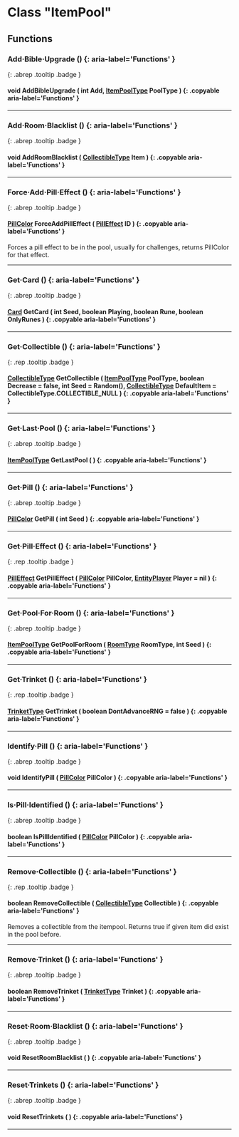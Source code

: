 # Class "ItemPool"
## Functions
### Add·Bible·Upgrade () {: aria-label='Functions' }
[ ](#){: .abrep .tooltip .badge }
#### void AddBibleUpgrade ( int Add, [ItemPoolType](enums/ItemPoolType.html) PoolType ) {: .copyable aria-label='Functions' }

___ 
### Add·Room·Blacklist () {: aria-label='Functions' }
[ ](#){: .abrep .tooltip .badge }
#### void AddRoomBlacklist ( [CollectibleType](enums/CollectibleType.html) Item ) {: .copyable aria-label='Functions' }

___ 
### Force·Add·Pill·Effect () {: aria-label='Functions' }
[ ](#){: .abrep .tooltip .badge }
#### [PillColor](enums/PillColor.html) ForceAddPillEffect ( [PillEffect](enums/PillEffect.html) ID ) {: .copyable aria-label='Functions' }
Forces a pill effect to be in the pool, usually for challenges, returns PillColor for that effect. 
___ 
### Get·Card () {: aria-label='Functions' }
[ ](#){: .abrep .tooltip .badge }
#### [Card](enums/Card.html) GetCard ( int Seed, boolean Playing, boolean Rune, boolean OnlyRunes ) {: .copyable aria-label='Functions' }

___ 
### Get·Collectible () {: aria-label='Functions' }
[ ](#){: .rep .tooltip .badge }
#### [CollectibleType](enums/CollectibleType.html) GetCollectible ( [ItemPoolType](enums/ItemPoolType.html) PoolType, boolean Decrease = false, int Seed = Random(), [CollectibleType](enums/CollectibleType.html) DefaultItem = CollectibleType.COLLECTIBLE_NULL ) {: .copyable aria-label='Functions' }

___ 
### Get·Last·Pool () {: aria-label='Functions' }
[ ](#){: .abrep .tooltip .badge }
#### [ItemPoolType](enums/ItemPoolType.html) GetLastPool ( ) {: .copyable aria-label='Functions' }

___ 
### Get·Pill () {: aria-label='Functions' }
[ ](#){: .abrep .tooltip .badge }
#### [PillColor](enums/PillColor.html) GetPill ( int Seed ) {: .copyable aria-label='Functions' }

___ 
### Get·Pill·Effect () {: aria-label='Functions' }
[ ](#){: .rep .tooltip .badge }
#### [PillEffect](enums/PillEffect.html) GetPillEffect ( [PillColor](enums/PillColor.html) PillColor, [EntityPlayer](EntityPlayer.html) Player = nil ) {: .copyable aria-label='Functions' }

___ 
### Get·Pool·For·Room () {: aria-label='Functions' }
[ ](#){: .abrep .tooltip .badge }
#### [ItemPoolType](enums/ItemPoolType.html) GetPoolForRoom ( [RoomType](enums/RoomType.html) RoomType, int Seed ) {: .copyable aria-label='Functions' }

___ 
### Get·Trinket () {: aria-label='Functions' }
[ ](#){: .rep .tooltip .badge }
#### [TrinketType](enums/TrinketType.html) GetTrinket ( boolean DontAdvanceRNG = false ) {: .copyable aria-label='Functions' }

___ 
### Identify·Pill () {: aria-label='Functions' }
[ ](#){: .abrep .tooltip .badge }
#### void IdentifyPill ( [PillColor](enums/PillColor.html) PillColor ) {: .copyable aria-label='Functions' }

___ 
### Is·Pill·Identified () {: aria-label='Functions' }
[ ](#){: .abrep .tooltip .badge }
#### boolean IsPillIdentified ( [PillColor](enums/PillColor.html) PillColor ) {: .copyable aria-label='Functions' }

___ 
### Remove·Collectible () {: aria-label='Functions' }
[ ](#){: .rep .tooltip .badge }
#### boolean RemoveCollectible ( [CollectibleType](enums/CollectibleType.html) Collectible ) {: .copyable aria-label='Functions' }
Removes a collectible from the itempool. Returns true if given item did exist in the pool before.

___ 
### Remove·Trinket () {: aria-label='Functions' }
[ ](#){: .abrep .tooltip .badge }
#### boolean RemoveTrinket ( [TrinketType](enums/TrinketType.html) Trinket ) {: .copyable aria-label='Functions' }

___ 
### Reset·Room·Blacklist () {: aria-label='Functions' }
[ ](#){: .abrep .tooltip .badge }
#### void ResetRoomBlacklist ( ) {: .copyable aria-label='Functions' }

___ 
### Reset·Trinkets () {: aria-label='Functions' }
[ ](#){: .abrep .tooltip .badge }
#### void ResetTrinkets ( ) {: .copyable aria-label='Functions' }

___ 
